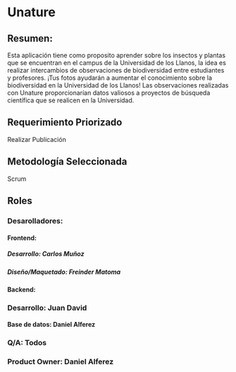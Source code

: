 # Unature

## Resumen:
Esta aplicación tiene como proposito aprender sobre los insectos y plantas que se encuentran en el campus de la Universidad de los Llanos, la idea es realizar intercambios de observaciones de biodiversidad entre estudiantes y profesores. 
¡Tus fotos ayudarán a aumentar el conocimiento sobre la biodiversidad en la Universidad de los Llanos!
Las observaciones realizadas con Unature proporcionarían datos valiosos a proyectos de búsqueda científica que se realicen en la Universidad.

## Requerimiento Priorizado
Realizar Publicación

## Metodología Seleccionada
Scrum

## Roles
### Desarolladores:
#### Frontend: 
##### Desarrollo: Carlos Muñoz
##### Diseño/Maquetado: Freinder Matoma
#### Backend:
### Desarrollo: Juan David  
#### Base de datos: Daniel Alferez
### Q/A: Todos
### Product Owner: Daniel Alferez

